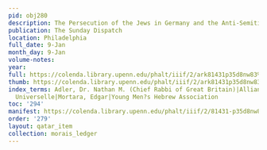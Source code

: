 ```yaml
---
pid: obj280
description: The Persecution of the Jews in Germany and the Anti-Semitic League.
publication: The Sunday Dispatch
location: Philadelphia
full_date: 9-Jan
month_day: 9-Jan
volume-notes:
year:
full: https://colenda.library.upenn.edu/phalt/iiif/2/ark81431p35d8nw83%2FSHA256E-s8165451--c03a4eb2c37a886fd18e59c4bb6a5583a7b6204a53cf9ebab5d232c946b4c39d.jpeg/full/3500,/0/default.jpg
thumb: https://colenda.library.upenn.edu/phalt/iiif/2/ark81431p35d8nw83%2FSHA256E-s8165451--c03a4eb2c37a886fd18e59c4bb6a5583a7b6204a53cf9ebab5d232c946b4c39d.jpeg/full/!200,200/0/default.jpg
index_terms: Adler, Dr. Nathan M. (Chief Rabbi of Great Britain)|Alliance IsraA?lite
  Universelle|Mortara, Edgar|Young Men?s Hebrew Association
toc: '294'
manifest: https://colenda.library.upenn.edu/phalt/iiif/2/81431-p35d8nw83/manifest
order: '279'
layout: qatar_item
collection: morais_ledger
---
```

